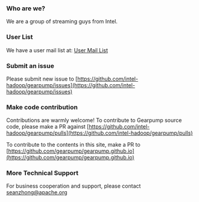 ### Who are we?

We are a group of streaming guys from Intel.

### User List 

We have a user mail list at: [User Mail List](https://groups.google.com/forum/#!forum/gearpump-user)

### Submit an issue

Please submit new issue to [https://github.com/intel-hadoop/gearpump/issues](https://github.com/intel-hadoop/gearpump/issues)

### Make code contribution

Contributions are warmly welcome! To contribute to Gearpump source code, please make a PR against [https://github.com/intel-hadoop/gearpump/pulls](https://github.com/intel-hadoop/gearpump/pulls)

To contribute to the contents in this site, make a PR to [https://github.com/gearpump/gearpump.github.io](https://github.com/gearpump/gearpump.github.io)

### More Technical Support

For business cooperation and support, please contact <seanzhong@apache.org>
